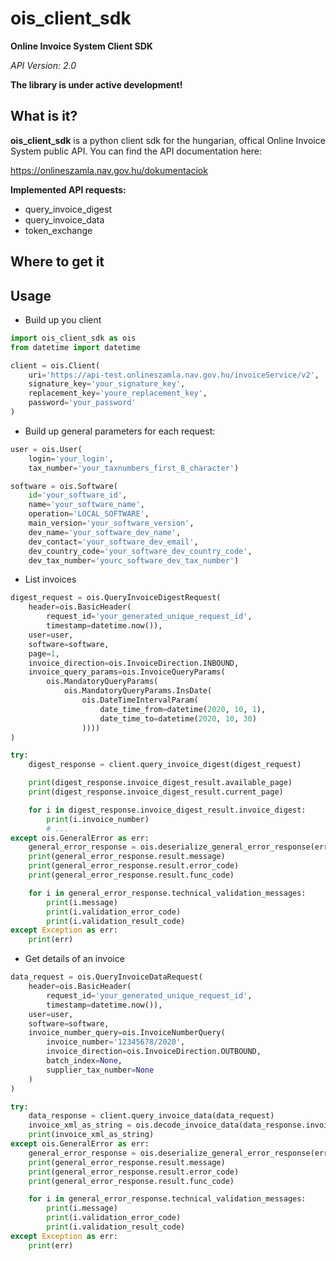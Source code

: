 # ois_client_sdk 
**Online Invoice System Client SDK**

*API Version: 2.0*

**The library is under active development!**

## What is it?
**ois_client_sdk** is a python client sdk for the hungarian, offical Online Invoice System public API.
You can find the API documentation here:

https://onlineszamla.nav.gov.hu/dokumentaciok

**Implemented API requests:**
- query_invoice_digest
- query_invoice_data
- token_exchange

## Where to get it


## Usage

- Build up you client
```python
import ois_client_sdk as ois
from datetime import datetime

client = ois.Client(
    uri='https://api-test.onlineszamla.nav.gov.hu/invoiceService/v2',    
    signature_key='your_signature_key',
    replacement_key='youre_replacement_key',
    password='your_password'
)
```

- Build up general parameters for each request:
```python
user = ois.User(
    login='your_login',
    tax_number='your_taxnumbers_first_8_character')

software = ois.Software(
    id='your_software_id',
    name='your_software_name',
    operation='LOCAL_SOFTWARE',
    main_version='your_software_version',
    dev_name='your_software_dev_name',
    dev_contact='your_software_dev_email',
    dev_country_code='your_software_dev_country_code',
    dev_tax_number='yourc_software_dev_tax_number')
```

- List invoices
```python
digest_request = ois.QueryInvoiceDigestRequest(
    header=ois.BasicHeader(
        request_id='your_generated_unique_request_id',
        timestamp=datetime.now()),
    user=user,
    software=software,
    page=1,
    invoice_direction=ois.InvoiceDirection.INBOUND,
    invoice_query_params=ois.InvoiceQueryParams(
        ois.MandatoryQueryParams(
            ois.MandatoryQueryParams.InsDate(
                ois.DateTimeIntervalParam(
                    date_time_from=datetime(2020, 10, 1),
                    date_time_to=datetime(2020, 10, 30)
                ))))
)

try:
    digest_response = client.query_invoice_digest(digest_request)

    print(digest_response.invoice_digest_result.available_page)
    print(digest_response.invoice_digest_result.current_page)

    for i in digest_response.invoice_digest_result.invoice_digest:
        print(i.invoice_number)
        # ...
except ois.GeneralError as err:
    general_error_response = ois.deserialize_general_error_response(err.general_error_response)
    print(general_error_response.result.message)
    print(general_error_response.result.error_code)
    print(general_error_response.result.func_code)

    for i in general_error_response.technical_validation_messages:
        print(i.message)
        print(i.validation_error_code)
        print(i.validation_result_code)
except Exception as err:
    print(err)
```

- Get details of an invoice
```python
data_request = ois.QueryInvoiceDataRequest(
    header=ois.BasicHeader(
        request_id='your_generated_unique_request_id',
        timestamp=datetime.now()),
    user=user,
    software=software,
    invoice_number_query=ois.InvoiceNumberQuery(
        invoice_number='12345678/2020',
        invoice_direction=ois.InvoiceDirection.OUTBOUND,
        batch_index=None,
        supplier_tax_number=None
    )
)

try:
    data_response = client.query_invoice_data(data_request)
    invoice_xml_as_string = ois.decode_invoice_data(data_response.invoice_data_result.invoice_data)
    print(invoice_xml_as_string)
except ois.GeneralError as err:
    general_error_response = ois.deserialize_general_error_response(err.general_error_response)
    print(general_error_response.result.message)
    print(general_error_response.result.error_code)
    print(general_error_response.result.func_code)

    for i in general_error_response.technical_validation_messages:
        print(i.message)
        print(i.validation_error_code)
        print(i.validation_result_code)
except Exception as err:
    print(err)
```



